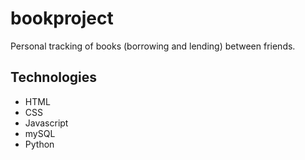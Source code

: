 # bookproject
Personal tracking of books (borrowing and lending) between friends.

## Technologies

- HTML
- CSS
- Javascript
- mySQL
- Python
